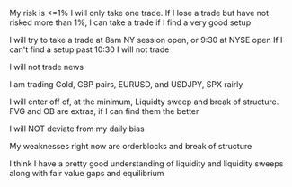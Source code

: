 My risk is <=1%
I will only take one trade. If I lose a trade but have not risked more than 1%, I can take a trade if I find a very good setup

I will try to take a trade at 8am NY session open, or 9:30 at NYSE open
If I can't find a setup past 10:30 I will not trade


I will not trade news

I am trading Gold, GBP pairs, EURUSD, and USDJPY, SPX rairly

I will enter off of, at the minimum,
Liquidty sweep and break of structure.
FVG and OB are extras, if I can find them the better

I will NOT deviate from my daily bias


My weaknesses right now are orderblocks and break of structure

I think I have a pretty good understanding of liquidity and liquidity sweeps along with
fair value gaps and equilibrium